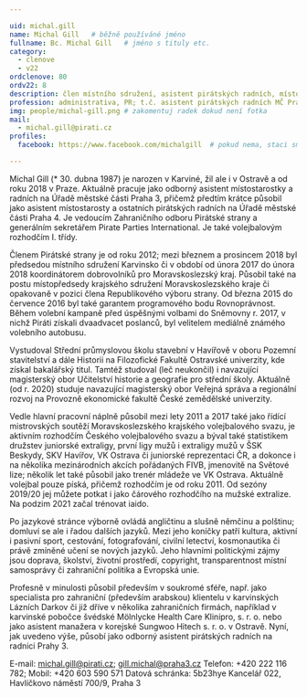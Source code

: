 ```yaml
---

uid: michal.gill
name: Michal Gill  	# běžně používáné jméno
fullname: Bc. Michal Gill  	# jméno s tituly etc.
category:
  - clenove
  - v22
ordclenove: 80
ordv22: 8
description: člen místního sdružení, asistent pirátských radních, místopředseda Sportovní komise a člen Redakční rady radničních novin Prahy 3, vedoucí Zahraničního odboru Pirátů, generální sekretář Pirate Parties International # zobrazuje se v lide
profession: administrativa, PR; t.č. asistent pirátských radních MČ Praha 3
img: people/michal-gill.png # zakomentuj radek dokud není fotka
mail:
  - michal.gill@pirati.cz
profiles:
  facebook: https://www.facebook.com/michalgill  # pokud nema, staci smazat tuto radku

---
```

 
Michal Gill (* 30. dubna 1987) je narozen v Karviné, žil ale i v Ostravě a od roku 2018 v Praze. Aktuálně pracuje jako odborný asistent místostarostky a radních na Úřadě městské části Praha 3, přičemž předtím krátce působil jako asistent místostarosty a ostatních pirátských radních na Úřadě městské části Praha 4. Je vedoucím Zahraničního odboru Pirátské strany a generálním sekretářem Pirate Parties International. Je také volejbalovým rozhodčím I. třídy.

Členem Pirátské strany je od roku 2012; mezi březnem a prosincem 2018 byl předsedou místního sdružení Karvinsko či v období od února 2017 do února 2018 koordinátorem dobrovolníků pro Moravskoslezský kraj. Působil také na postu místopředsedy krajského sdružení Moravskoslezského kraje či opakovaně v pozici člena Republikového výboru strany. Od března 2015 do července 2016 byl také garantem programového bodu Rovnoprávnost. Během volební kampaně před úspěšnými volbami do Sněmovny r. 2017, v nichž Piráti získali dvaadvacet poslanců, byl velitelem mediálně známého volebního autobusu.

Vystudoval Střední průmyslovou školu stavební v Havířově v oboru Pozemní stavitelství a dále Historii na Filozofické Fakultě Ostravské univerzity, kde získal bakalářský titul. Tamtéž studoval (leč neukončil) i navazující magisterský obor Učitelství historie a geografie pro střední školy. Aktuálně (od r. 2020) studuje navazující magisterský obor Veřejná správa a regionální rozvoj na Provozně ekonomické fakultě České zemědělské univerzity.

Vedle hlavní pracovní náplně působil mezi lety 2011 a 2017 také jako řídící mistrovských soutěží Moravskoslezského krajského volejbalového svazu, je aktivním rozhodčím Českého volejbalového svazu a býval také statistikem družstev juniorské extraligy, první ligy mužů i extraligy mužů v ŠSK Beskydy, SKV Havířov, VK Ostrava či juniorské reprezentaci ČR, a dokonce i na několika mezinárodních akcích pořádaných FIVB, jmenovitě na Světové lize; několik let také působil jako trenér mládeže ve VK Ostrava. Aktuálně volejbal pouze píská, přičemž rozhodčím je od roku 2011. Od sezóny 2019/20 jej můžete potkat i jako čárového rozhodčího na mužské extralize. Na podzim 2021 začal trénovat iaido.

Po jazykové stránce výborně ovládá angličtinu a slušně němčinu a polštinu; domluví se ale i řadou dalších jazyků. Mezi jeho koníčky patří kultura, aktivní i pasivní sport, cestování, fotografování, civilní letectví, kosmonautika či právě zmíněné učení se nových jazyků. Jeho hlavními politickými zájmy jsou doprava, školství, životní prostředí, copyright, transparentnost místní samosprávy či zahraniční politika a Evropská unie.

Profesně v minulosti působil především v soukromé sféře, např. jako specialista pro zahraniční (především arabskou) klientelu v karvinských Lázních Darkov či již dříve v několika zahraničních firmách, například v karvinské pobočce švédské Mölnlycke Health Care Klinipro, s. r. o. nebo jako asistent manažera v korejské Sungwoo Hitech s. r. o. v Ostravě. Nyní, jak uvedeno výše, působí jako odborný asistent pirátských radních na radnici Prahy 3.

E-mail: michal.gill@pirati.cz; gill.michal@praha3.cz
Telefon: +420 222 116 782; Mobil: +420 603 590 571
Datová schránka: 5b23hye
Kancelář 022, Havlíčkovo náměstí 700/9, Praha 3
